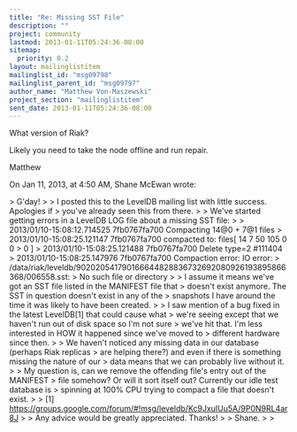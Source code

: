 ```yaml
---
title: "Re: Missing SST File"
description: ""
project: community
lastmod: 2013-01-11T05:24:36-08:00
sitemap:
  priority: 0.2
layout: mailinglistitem
mailinglist_id: "msg09798"
mailinglist_parent_id: "msg09797"
author_name: "Matthew Von-Maszewski"
project_section: "mailinglistitem"
sent_date: 2013-01-11T05:24:36-08:00
---
```



What version of Riak?

Likely you need to take the node offline and run repair.

Matthew


On Jan 11, 2013, at 4:50 AM, Shane McEwan  wrote:

&gt; G'day!
&gt; 
&gt; I posted this to the LevelDB mailing list with little success. Apologies if 
&gt; you've already seen this from there.
&gt; 
&gt; We've started getting errors in a LevelDB LOG file about a missing SST file:
&gt; 
&gt; 2013/01/10-15:08:12.714525 7fb0767fa700 Compacting 14@0 + 7@1 files
&gt; 2013/01/10-15:08:25.121147 7fb0767fa700 compacted to: files[ 14 7 50 105 0 0 
&gt; 0 ]
&gt; 2013/01/10-15:08:25.121488 7fb0767fa700 Delete type=2 #111404
&gt; 2013/01/10-15:08:25.147976 7fb0767fa700 Compaction error: IO error: 
&gt; /data/riak/leveldb/902020541790166644828836732692080926193895866368/006558.sst:
&gt; No such file or directory
&gt; 
&gt; I assume it means we've got an SST file listed in the MANIFEST file that 
&gt; doesn't exist anymore. The SST in question doesn't exist in any of the 
&gt; snapshots I have around the time it was likely to have been created.
&gt; 
&gt; I saw mention of a bug fixed in the latest LevelDB[1] that could cause what 
&gt; we're seeing except that we haven't run out of disk space so I'm not sure 
&gt; we've hit that. I'm less interested in HOW it happened since we've moved to 
&gt; different hardware since then.
&gt; 
&gt; We haven't noticed any missing data in our database (perhaps Riak replicas 
&gt; are helping there?) and even if there is something missing the nature of our 
&gt; data means that we can probably live without it.
&gt; 
&gt; My question is, can we remove the offending file's entry out of the MANIFEST 
&gt; file somehow? Or will it sort itself out? Currently our idle test database is 
&gt; spinning at 100% CPU trying to compact a file that doesn't exist.
&gt; 
&gt; [1] https://groups.google.com/forum/#!msg/leveldb/Kc9JxuIUu5A/9P0N9RL4ar8J
&gt; 
&gt; Any advice would be greatly appreciated. Thanks!
&gt; 
&gt; Shane.
&gt; 
&gt; 
